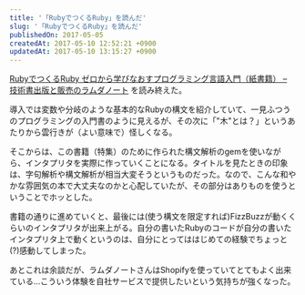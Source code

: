 ```yaml
---
title: '「RubyでつくるRuby」を読んだ'
slug: '「RubyでつくるRuby」を読んだ'
publishedOn: 2017-05-05
createdAt: 2017-05-10 12:52:21 +0900
updatedAt: 2017-05-10 13:15:27 +0900
---
```

[RubyでつくるRuby ゼロから学びなおすプログラミング言語入門（紙書籍） – 技術書出版と販売のラムダノート](https://www.lambdanote.com/products/ruby-ruby) を読み終えた。

導入では変数や分岐のような基本的なRubyの構文を紹介していて、一見ふつうのプログラミングの入門書のように見えるが、その次に「"木"とは？」というあたりから雲行きが（よい意味で）怪しくなる。

そこからは、この書籍（特集）のために作られた構文解析のgemを使いながら、インタプリタを実際に作っていくことになる。タイトルを見たときの印象は、字句解析や構文解析が相当大変そうというものだった。なので、こんな和やかな雰囲気の本で大丈夫なのかと心配していたが、その部分はありものを使うということでホッとした。

書籍の通りに進めていくと、最後には(使う構文を限定すれば)FizzBuzzが動くくらいのインタプリタが出来上がる。自分の書いたRubyのコードが自分の書いたインタプリタ上で動くというのは、自分にとってははじめての経験でちょっと(?)感動してしまった。

あとこれは余談だが、ラムダノートさんはShopifyを使っていてとてもよく出来ている…こういう体験を自社サービスで提供したいという気持ちが強くなった。
